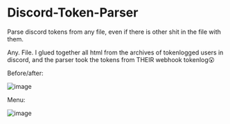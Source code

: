 # Discord-Token-Parser
Parse discord tokens from any file, even if there is other shit in the file with them.

Any. File. I glued together all html from the archives of tokenlogged users in discord, and the parser took the tokens from THEIR webhook tokenlog😮

Before/after:

![image](https://user-images.githubusercontent.com/49491499/122070142-22e20080-ce0f-11eb-900c-2a1e9d969982.png)

Menu:

![image](https://user-images.githubusercontent.com/49491499/122066577-4e172080-ce0c-11eb-8773-19b9ae2d9e5c.png)


